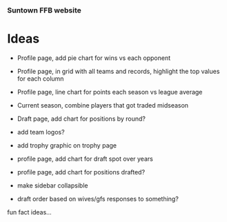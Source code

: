 ### Suntown FFB website


# Ideas

- Profile page, add pie chart for wins vs each opponent
- Profile page, in grid with all teams and records, highlight the top values for each column
- Profile page, line chart for points each season vs league average
- Current season, combine players that got traded midseason
- Draft page, add chart for positions by round?
- add team logos?
- add trophy graphic on trophy page
- profile page, add chart for draft spot over years
- profile page, add chart for positions drafted?
- make sidebar collapsible

- draft order based on wives/gfs responses to something?

fun fact ideas...


